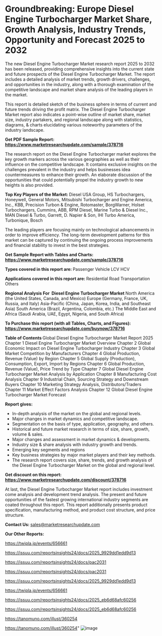# Groundbreaking: Europe Diesel Engine Turbocharger Market Share, Growth Analysis, Industry Trends, Opportunity and Forecast 2025 to 2032

The new Diesel Engine Turbocharger Market research report 2025 to 2032 has been released, providing comprehensive insights into the current state and future prospects of the Diesel Engine Turbocharger Market. The report includes a detailed analysis of market trends, growth drivers, challenges, and opportunities in the industry, along with a thorough examination of the competitive landscape and market share analysis of the leading players in the market.

This report is detailed sketch of the business sphere in terms of current and future trends driving the profit matrix. The Diesel Engine Turbocharger Market report also indicates a point-wise outline of market share, market size, industry partakers, and regional landscape along with statistics, diagrams, &amp; charts elucidating various noteworthy parameters of the industry landscape.

<strong><b>Get PDF Sample Report: <a href=https://www.marketresearchupdate.com/sample/378716>https://www.marketresearchupdate.com/sample/378716</a></b></strong>

The research report on the Diesel Engine Turbocharger market explores the key growth markers across the various geographies as well as their influence on the competitive landscape. It contains exclusive insights on the challenges prevalent in the industry and helps businesses idea countermeasures to enhance their growth. An elaborate discussion of the opportunities that could potentially propel the industry growth to new heights is also provided.

<strong><b>Top Key Players of the Market:
</b></strong>Diesel USA Group, HS Turbochargers, Honeywell, General Motors, Mitsubishi Turbocharger and Engine America, Inc., KBB, Precision Turbon & Engine, Rotomaster, BorgWarner, Holset Turbochargers, Cummins, ABB, RPM Diesel, Marine Turbo & Diesel Inc., MAN Diesel & Turbo, Garrett, D. Napier & Son, IHI Turbo America, Turbonique, Bosch<strong><b>
</b></strong>

The leading players are focusing mainly on technological advancements in order to improve efficiency. The long-term development patterns for this market can be captured by continuing the ongoing process improvements and financial stability to invest in the best strategies.

<strong><b>Get Sample Report with Tables and Charts: <a href=https://www.marketresearchupdate.com/sample/378716>https://www.marketresearchupdate.com/sample/378716</a></b></strong>

<strong><b>Types covered in this report are:
</b></strong>Passenger Vehicle
LCV
HCV<strong><b>
</b></strong>

<strong><b>Applications covered in this report are:
</b></strong>Residential
Road Transportation
Others<strong><b>
</b></strong>

<strong><b>Regional Analysis For  Diesel Engine Turbocharger Market</b></strong><strong><b>
</b></strong>North America (the United States, Canada, and Mexico)
Europe (Germany, France, UK, Russia, and Italy)
Asia-Pacific (China, Japan, Korea, India, and Southeast Asia)
South America (Brazil, Argentina, Colombia, etc.)
The Middle East and Africa (Saudi Arabia, UAE, Egypt, Nigeria, and South Africa)

<strong><b>To Purchase this report (with all Tables, Charts, and Figures): <a href=https://www.marketresearchupdate.com/buynow/378716>https://www.marketresearchupdate.com/buynow/378716</a></b></strong>

<strong><b>Table of Contents</b></strong><strong><b>
</b></strong>Global Diesel Engine Turbocharger Market Report 2025
Chapter 1 Diesel Engine Turbocharger Market Overview
Chapter 2 Global Economic Impact on Diesel Engine Turbocharger Industry
Chapter 3 Global Market Competition by Manufacturers
Chapter 4 Global Production, Revenue (Value) by Region
Chapter 5 Global Supply (Production), Consumption, Export, Import by Regions
Chapter 6 Global Production, Revenue (Value), Price Trend by Type
Chapter 7 Global Diesel Engine Turbocharger Market Analysis by Application
Chapter 8 Manufacturing Cost Analysis
Chapter 9 Industrial Chain, Sourcing Strategy and Downstream Buyers
Chapter 10 Marketing Strategy Analysis, Distributors/Traders
Chapter 11 Market Effect Factors Analysis
Chapter 12 Global Diesel Engine Turbocharger Market Forecast

<strong><b>Report gives:</b></strong>

- In-depth analysis of the market on the global and regional levels.
- Major changes in market dynamics and competitive landscape.
- Segmentation on the basis of type, application, geography, and others.
- Historical and future market research in terms of size, share, growth, volume &amp; sales.
- Major changes and assessment in market dynamics &amp; developments.
- Industry size &amp; share analysis with industry growth and trends.
- Emerging key segments and regions
- Key business strategies by major market players and their key methods.
- The research report covers size, share, trends, and growth analysis of the Diesel Engine Turbocharger Market on the global and regional level.

<strong><b>Get discount on this report: <a href=https://www.marketresearchupdate.com/discount/378716>https://www.marketresearchupdate.com/discount/378716</a></b></strong>

At last, the Diesel Engine Turbocharger Market report includes investment come analysis and development trend analysis. The present and future opportunities of the fastest growing international industry segments are coated throughout this report. This report additionally presents product specification, manufacturing method, and product cost structure, and price structure.

<strong><b>Contact Us:
</b></strong>sales@marketresearchupdate.com

<strong>Our Other Reports:</strong>

<a href=https://twipla.jp/events/656661>https://twipla.jp/events/656661</a>

<a href=https://issuu.com/reportsinsights24/docs/2025_9929dd1edd9d13>https://issuu.com/reportsinsights24/docs/2025_9929dd1edd9d13</a>

<a href=https://issuu.com/reportsinsights24/docs/pac2031>https://issuu.com/reportsinsights24/docs/pac2031</a>

<a href=https://issuu.com/reportsinsights24/docs/pac2031>https://issuu.com/reportsinsights24/docs/pac2031</a>

<a href=https://issuu.com/reportsinsights24/docs/2025_9929dd1edd9d13>https://issuu.com/reportsinsights24/docs/2025_9929dd1edd9d13</a>

<a href=https://twipla.jp/events/656661>https://twipla.jp/events/656661</a>

<a href=https://issuu.com/reportsinsights24/docs/2025_eb6d68afc60256>https://issuu.com/reportsinsights24/docs/2025_eb6d68afc60256</a>

<a href=https://issuu.com/reportsinsights24/docs/2025_eb6d68afc60256>https://issuu.com/reportsinsights24/docs/2025_eb6d68afc60256</a>

<a href=https://tanomuno.com/illust/360254>https://tanomuno.com/illust/360254</a>

<a href=https://tanomuno.com/illust/360254>https://tanomuno.com/illust/360254</a>"
![image](https://github.com/user-attachments/assets/11241b24-0cca-4afe-9cc2-ece8ef1c7500)
